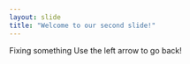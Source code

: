 ```yaml
---
layout: slide
title: "Welcome to our second slide!"
---
```

Fixing something
Use the left arrow to go back!

